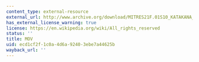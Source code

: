 ```yaml
---
content_type: external-resource
external_url: http://www.archive.org/download/MITRES21F.01S10_KATAKANA_EXERCISES/2a9.mov
has_external_license_warning: true
license: https://en.wikipedia.org/wiki/All_rights_reserved
status: ''
title: MOV
uid: ecd1cf2f-1c0a-4d6a-9240-3ebe7a44625b
wayback_url: ''
---
```

